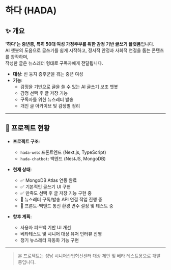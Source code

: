 # 하다 (HADA)

## ✨ 개요

**'하다'는 중년층, 특히 50대 여성 가정주부를 위한 감정 기반 글쓰기 플랫폼**입니다.  
AI 챗봇의 도움으로 글쓰기를 쉽게 시작하고, 정서적 안정과 사회적 연결을 돕는 콘텐츠를 창작하며,  
작성한 글은 뉴스레터 형태로 구독자에게 전달됩니다.

- **대상**: 빈 둥지 증후군을 겪는 중년 여성
- **기능**:
  - 감정을 기반으로 글을 쓸 수 있는 AI 글쓰기 보조 챗봇
  - 감정 선택 후 글 저장 기능
  - 구독자를 위한 뉴스레터 발송
  - 개인 글 아카이브 및 감정별 정리

---

## 📌 프로젝트 현황

- **프로젝트 구조**:
  - `hada-web`: 프론트엔드 (Next.js, TypeScript)
  - `hada-chatbot`: 백엔드 (NestJS, MongoDB)

- **현재 상태**:
  - ✅ MongoDB Atlas 연동 완료
  - ✅ 기본적인 글쓰기 UI 구현
  - ✅ 만족도 선택 후 글 저장 기능 구현 중
  - 🔄 뉴스레터 구독/발송 API 연결 작업 진행 중
  - 🔧 프론트-백엔드 통신 환경 변수 설정 및 테스트 중

- **향후 계획**:
  - 사용자 피드백 기반 UI 개선
  - 베타테스트 및 시니어 대상 유저 인터뷰 진행
  - 정기 뉴스레터 자동화 기능 구현

---

> 본 프로젝트는 성남 시니어산업혁신센터 대상 제안 및 베타 테스트용으로 개발 중입니다.
